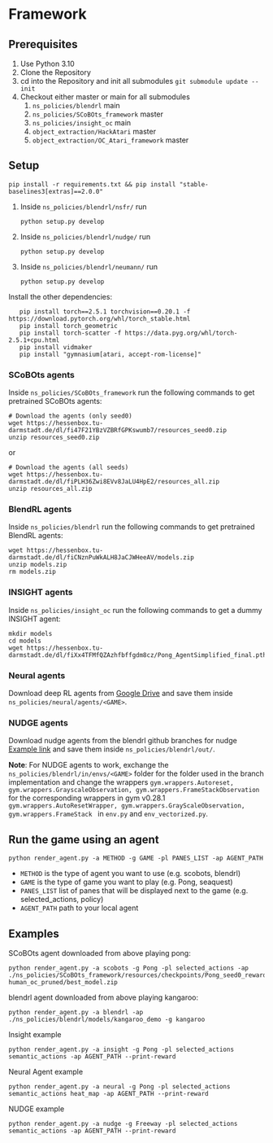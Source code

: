 # Framework
## Prerequisites
1. Use Python 3.10
2. Clone the Repository
3. cd into the Repository and init all submodules
``` git submodule update --init ```
4. Checkout either master or main for all submodules
   1. ``` ns_policies/blendrl ``` main
   2. ``` ns_policies/SCoBOts_framework ``` master
   3. ``` ns_policies/insight_oc ``` main
   4. ``` object_extraction/HackAtari ``` master
   5. ``` object_extraction/OC_Atari_framework ``` master
## Setup
```
pip install -r requirements.txt && pip install "stable-baselines3[extras]==2.0.0"
```
1. Inside ```ns_policies/blendrl/nsfr/``` run
    ```
    python setup.py develop
    ```
2. Inside ```ns_policies/blendrl/nudge/``` run
    ```
    python setup.py develop
    ```
3. Inside ```ns_policies/blendrl/neumann/``` run
    ```
    python setup.py develop
    ```
Install the other dependencies:
```
   pip install torch==2.5.1 torchvision==0.20.1 -f https://download.pytorch.org/whl/torch_stable.html
   pip install torch_geometric
   pip install torch-scatter -f https://data.pyg.org/whl/torch-2.5.1+cpu.html
   pip install vidmaker 
   pip install "gymnasium[atari, accept-rom-license]"
   ```
 
### SCoBOts agents
Inside ``` ns_policies/SCoBOts_framework ``` run the following commands to get pretrained SCoBOts agents:
 
```
# Download the agents (only seed0)
wget https://hessenbox.tu-darmstadt.de/dl/fi47F21YBzVZBRfGPKswumb7/resources_seed0.zip
unzip resources_seed0.zip
```
or
```
# Download the agents (all seeds)
wget https://hessenbox.tu-darmstadt.de/dl/fiPLH36Zwi8EVv8JaLU4HpE2/resources_all.zip
unzip resources_all.zip
```

### BlendRL agents
Inside ``` ns_policies/blendrl ``` run the following commands to get pretrained BlendRL agents:
```
wget https://hessenbox.tu-darmstadt.de/dl/fiCNznPuWkALH8JaCJWHeeAV/models.zip
unzip models.zip
rm models.zip
```
 
### INSIGHT agents
Inside ``` ns_policies/insight_oc ``` run the following commands to get a dummy INSIGHT agent:
```
mkdir models
cd models
wget https://hessenbox.tu-darmstadt.de/dl/fiXx4TFMfQZAzhfbffgdm8cz/Pong_AgentSimplified_final.pth
```
 
### Neural agents
Download deep RL agents from [Google Drive](https://drive.google.com/drive/folders/1-6l2A82dGlBZ52jlKEuo9vTCdOcfFZHJ?usp=sharing) and save them inside ``` ns_policies/neural/agents/<GAME> ```.
 
### NUDGE agents
Download nudge agents from the blendrl github branches for nudge [Example link](https://github.com/ml-research/blendrl/tree/Freeway/out_freeway/runs/freeway_softmax_blender_logic_lr_0.00025_llr_0.00025_blr_0.00025_gamma_0.99_bentcoef_0.01_numenvs_50_steps_128__0)
and save them inside ``` ns_policies/blendrl/out/ ```.
 
**Note**: For NUDGE agents to work, exchange the ``` ns_policies/blendrl/in/envs/<GAME> ``` folder for the <GAME> folder used in the branch implementation and change the wrappers 
``gym.wrappers.Autoreset, gym.wrappers.GrayscaleObservation, gym.wrappers.FrameStackObservation`` for the corresponding wrappers in gym v0.28.1 
``gym.wrappers.AutoResetWrapper, gym.wrappers.GrayScaleObservation, gym.wrappers.FrameStack `` in ``env.py`` and ``env_vectorized.py``.
 
## Run the game using an agent
 
```
python render_agent.py -a METHOD -g GAME -pl PANES_LIST -ap AGENT_PATH
```
 
* ```METHOD``` is the type of agent you want to use (e.g. scobots, blendrl)
* ```GAME``` is the type of game you want to play (e.g. Pong, seaquest)
* ```PANES_LIST``` list of panes that will be displayed next to the game (e.g. selected_actions, policy)
* ```AGENT_PATH``` path to your local agent
 
## Examples
SCoBOts agent downloaded from above playing pong: 
``` 
python render_agent.py -a scobots -g Pong -pl selected_actions -ap ./ns_policies/SCoBOts_framework/resources/checkpoints/Pong_seed0_reward-human_oc_pruned/best_model.zip
```
blendrl agent downloaded from above playing kangaroo: 
``` 
python render_agent.py -a blendrl -ap ./ns_policies/blendrl/models/kangaroo_demo -g kangaroo
```
Insight example
```
python render_agent.py -a insight -g Pong -pl selected_actions semantic_actions -ap AGENT_PATH --print-reward
```
Neural Agent example
```
python render_agent.py -a neural -g Pong -pl selected_actions semantic_actions heat_map -ap AGENT_PATH --print-reward
```
NUDGE example
```
python render_agent.py -a nudge -g Freeway -pl selected_actions semantic_actions -ap AGENT_PATH --print-reward
